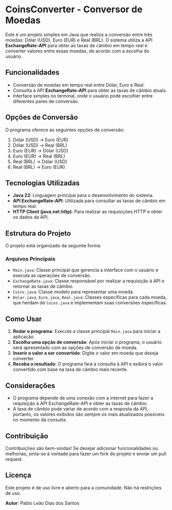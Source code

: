 # CoinsConverter - Conversor de Moedas

Este é um projeto simples em Java que realiza a conversão entre três moedas: Dólar (USD), Euro (EUR) e Real (BRL). O sistema utiliza a API **ExchangeRate-API** para obter as taxas de câmbio em tempo real e converter valores entre essas moedas, de acordo com a escolha do usuário.

## Funcionalidades

- Conversão de moedas em tempo real entre Dólar, Euro e Real.
- Consulta à API **ExchangeRate-API** para obter as taxas de câmbio atuais.
- Interface simples no terminal, onde o usuário pode escolher entre diferentes pares de conversão.
  
## Opções de Conversão

O programa oferece as seguintes opções de conversão:

1. Dólar (USD) -> Euro (EUR)
2. Dólar (USD) -> Real (BRL)
3. Euro (EUR) -> Dólar (USD)
4. Euro (EUR) -> Real (BRL)
5. Real (BRL) -> Dólar (USD)
6. Real (BRL) -> Euro (EUR)

## Tecnologias Utilizadas

- **Java 22**: Linguagem principal para o desenvolvimento do sistema.
- **API ExchangeRate-API**: Utilizada para consultar as taxas de câmbio em tempo real.
- **HTTP Client (java.net.http)**: Para realizar as requisições HTTP e obter os dados da API.
  
## Estrutura do Projeto

O projeto está organizado da seguinte forma:

### Arquivos Principais

- `Main.java`: Classe principal que gerencia a interface com o usuário e executa as operações de conversão.
- `ExchangeRate.java`: Classe responsável por realizar a requisição à API e retornar as taxas de câmbio.
- `Coins.java`: Classe modelo para representar uma moeda.
- `Dolar.java`, `Euro.java`, `Real.java`: Classes específicas para cada moeda, que herdam de `Coins.java` e implementam suas conversões específicas.
  
## Como Usar

1. **Rodar o programa**: Execute a classe principal `Main.java` para iniciar a aplicação.
2. **Escolha uma opção de conversão**: Após iniciar o programa, o usuário será apresentado com as opções de conversão de moeda.
3. **Inserir o valor a ser convertido**: Digite o valor em moeda que deseja converter.
4. **Receba o resultado**: O programa fará a consulta à API e exibirá o valor convertido com base na taxa de câmbio mais recente.

## Considerações

- O programa depende de uma conexão com a internet para fazer a requisição à API ExchangeRate-API e obter as taxas de câmbio.
- A taxa de câmbio pode variar de acordo com a resposta da API, portanto, os valores exibidos são sempre os mais atualizados possíveis no momento da consulta.

## Contribuição

Contribuições são bem-vindas! Se desejar adicionar funcionalidades ou melhorias, sinta-se à vontade para fazer um fork do projeto e enviar um pull request.

## Licença

Este projeto é de uso livre e aberto para a comunidade. Não há restrições de uso.

**Autor**: Pablo Leão Dias dos Santos
